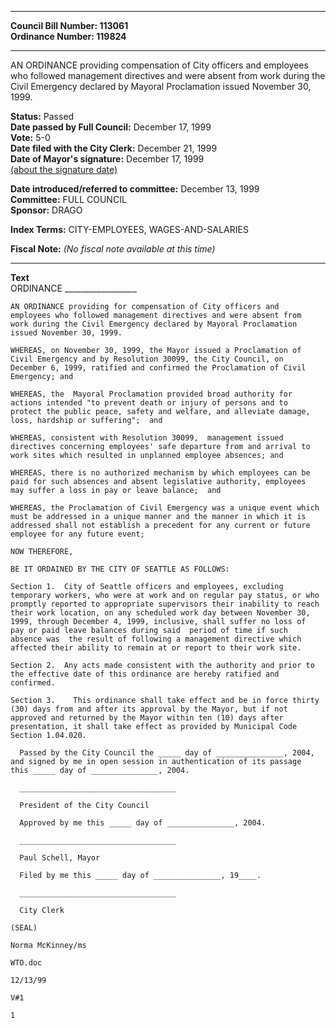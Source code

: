 * * * * *  
  
**Council Bill Number: [](#h0)[](#h2)113061**   
**Ordinance Number: 119824**  
  
* * * * *  
  
AN ORDINANCE providing compensation of City officers and employees who followed management directives and were absent from work during the Civil Emergency declared by Mayoral Proclamation issued November 30, 1999.  
  
**Status:** Passed   
**Date passed by Full Council:** December 17, 1999   
**Vote:** 5-0   
**Date filed with the City Clerk:** December 21, 1999   
**Date of Mayor's signature:** December 17, 1999   
[(about the signature date)](/~public/approvaldate.htm)   
  
  
**Date introduced/referred to committee:** December 13, 1999   
**Committee:** FULL COUNCIL   
**Sponsor:** DRAGO   
  
**Index Terms:** CITY-EMPLOYEES, WAGES-AND-SALARIES  
  
**Fiscal Note:** *(No fiscal note available at this time)*  
  
* * * * *  
  
**Text**  
    ORDINANCE __________________  
  
    AN ORDINANCE providing for compensation of City officers and  
    employees who followed management directives and were absent from  
    work during the Civil Emergency declared by Mayoral Proclamation  
    issued November 30, 1999.  
  
    WHEREAS, on November 30, 1999, the Mayor issued a Proclamation of  
    Civil Emergency and by Resolution 30099, the City Council, on  
    December 6, 1999, ratified and confirmed the Proclamation of Civil  
    Emergency; and  
  
    WHEREAS, the  Mayoral Proclamation provided broad authority for  
    actions intended "to prevent death or injury of persons and to  
    protect the public peace, safety and welfare, and alleviate damage,  
    loss, hardship or suffering";  and  
  
    WHEREAS, consistent with Resolution 30099,  management issued  
    directives concerning employees' safe departure from and arrival to  
    work sites which resulted in unplanned employee absences; and  
  
    WHEREAS, there is no authorized mechanism by which employees can be  
    paid for such absences and absent legislative authority, employees  
    may suffer a loss in pay or leave balance;  and  
  
    WHEREAS, the Proclamation of Civil Emergency was a unique event which  
    must be addressed in a unique manner and the manner in which it is  
    addressed shall not establish a precedent for any current or future  
    employee for any future event;  
  
    NOW THEREFORE,  
  
    BE IT ORDAINED BY THE CITY OF SEATTLE AS FOLLOWS:  
  
    Section 1.  City of Seattle officers and employees, excluding  
    temporary workers, who were at work and on regular pay status, or who  
    promptly reported to appropriate supervisors their inability to reach  
    their work location, on any scheduled work day between November 30,  
    1999, through December 4, 1999, inclusive, shall suffer no loss of  
    pay or paid leave balances during said  period of time if such  
    absence was  the result of following a management directive which  
    affected their ability to remain at or report to their work site.  
  
    Section 2.  Any acts made consistent with the authority and prior to  
    the effective date of this ordinance are hereby ratified and  
    confirmed.  
  
    Section 3.    This ordinance shall take effect and be in force thirty  
    (30) days from and after its approval by the Mayor, but if not  
    approved and returned by the Mayor within ten (10) days after  
    presentation, it shall take effect as provided by Municipal Code  
    Section 1.04.020.  
  
      Passed by the City Council the _____ day of _______________, 2004,  
    and signed by me in open session in authentication of its passage  
    this _____ day of _______________, 2004.  
  
      ___________________________________  
  
      President of the City Council  
  
      Approved by me this _____ day of _______________, 2004.  
  
      ___________________________________  
  
      Paul Schell, Mayor  
  
      Filed by me this _____ day of _______________, 19____.  
  
      ___________________________________  
  
      City Clerk  
  
    (SEAL)  
  
    Norma McKinney/ms  
  
    WTO.doc  
  
    12/13/99  
  
    V#1  
  
    1  
